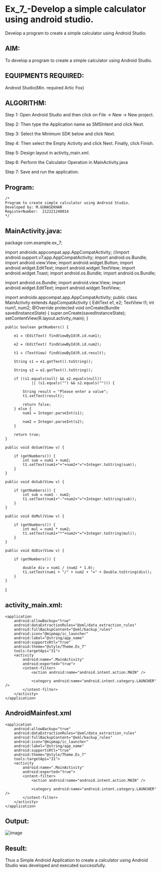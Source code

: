 # Ex_7_-Develop a simple calculator using android studio.
Develop a program to create a simple calculator using Android Studio.

## AIM:
To develop a program to create a simple calculator using Android Studio.

## EQUIPMENTS REQUIRED:

Android Studio(Min. required Artic Fox)


## ALGORITHM:
Step 1: Open Android Studio and then click on File -> New -> New project.

Step 2: Then type the Application name as SMSIntent and click Next.

Step 3: Select the Minimum SDK below and click Next.

Step 4: Then select the Empty Activity and click Next. Finally, click Finish.

Step 5: Design layout in activity_main.xml.

Step 6: Perform the Calculator Operation in MainActivity.java

Step 7: Save and run the application.


## Program:
 ```
/*
Program to create simple calculator using Android Studio.
Developed by: M.GUNASEKHAR
RegisterNumber:  212221240014
*/
```

## MainActivity.java:
package com.example.ex_7;

import androidx.appcompat.app.AppCompatActivity;
//import android.support.v7.app.AppCompatActivity;
import android.os.Bundle;
import android.view.View;
import android.widget.Button;
import android.widget.EditText;
import android.widget.TextView;
import android.widget.Toast;
import android.os.Bundle;
import android.os.Bundle;

import android.os.Bundle;
import android.view.View;
import android.widget.EditText;
import android.widget.TextView;

import androidx.appcompat.app.AppCompatActivity;
public class MainActivity extends AppCompatActivity {
    EditText e1, e2;
    TextView t1;
    int num1, num2;
    @Override
    protected void onCreate(Bundle savedInstanceState) {
        super.onCreate(savedInstanceState);
        setContentView(R.layout.activity_main);
    }

    public boolean getNumbers() {

        e1 = (EditText) findViewById(R.id.num1);

        e2 = (EditText) findViewById(R.id.num2);

        t1 = (TextView) findViewById(R.id.result);

        String s1 = e1.getText().toString();

        String s2 = e2.getText().toString();

        if ((s1.equals(null) && s2.equals(null))
                || (s1.equals("") && s2.equals(""))) {

            String result = "Please enter a value";
            t1.setText(result);

            return false;
        } else {
            num1 = Integer.parseInt(s1);

            num2 = Integer.parseInt(s2);
        }

        return true;
    }

    public void doSum(View v) {

        if (getNumbers()) {
            int sum = num1 + num2;
            t1.setText(num1+"+"+num2+"="+Integer.toString(sum));
        }
    }

    public void doSub(View v) {

        if (getNumbers()) {
            int sub = num1 - num2;
            t1.setText(num1+"-"+num2+"="+Integer.toString(sub));
        }
    }

    public void doMul(View v) {

        if (getNumbers()) {
            int mul = num1 * num2;
            t1.setText(num1+"*"+num2+"="+Integer.toString(mul));
        }
    }

    public void doDiv(View v) {

        if (getNumbers()) {

            double div = num1 / (num2 * 1.0);
            t1.setText(num1 + "/" + num2 + "=" + Double.toString(div));
        }
    }
}






## activity_main.xml:
<?xml version="1.0" encoding="utf-8"?>
<manifest xmlns:android="http://schemas.android.com/apk/res/android"
    xmlns:tools="http://schemas.android.com/tools">

    <application
        android:allowBackup="true"
        android:dataExtractionRules="@xml/data_extraction_rules"
        android:fullBackupContent="@xml/backup_rules"
        android:icon="@mipmap/ic_launcher"
        android:label="@string/app_name"
        android:supportsRtl="true"
        android:theme="@style/Theme.Ex_7"
        tools:targetApi="31">
        <activity
            android:name=".MainActivity"
            android:exported="true">
            <intent-filter>
                <action android:name="android.intent.action.MAIN" />

                <category android:name="android.intent.category.LAUNCHER" />
            </intent-filter>
        </activity>
    </application>

</manifest>


## AndroidMainfest.xml
<?xml version="1.0" encoding="utf-8"?>
<manifest xmlns:android="http://schemas.android.com/apk/res/android"
    xmlns:tools="http://schemas.android.com/tools">

    <application
        android:allowBackup="true"
        android:dataExtractionRules="@xml/data_extraction_rules"
        android:fullBackupContent="@xml/backup_rules"
        android:icon="@mipmap/ic_launcher"
        android:label="@string/app_name"
        android:supportsRtl="true"
        android:theme="@style/Theme.Ex_7"
        tools:targetApi="31">
        <activity
            android:name=".MainActivity"
            android:exported="true">
            <intent-filter>
                <action android:name="android.intent.action.MAIN" />

                <category android:name="android.intent.category.LAUNCHER" />
            </intent-filter>
        </activity>
    </application>

</manifest>

## Output:
![image](https://github.com/gunasekhar159/Ex_7_-Calculator/assets/95043391/e5ca16c6-e949-4e83-8a28-d83474ddd5ff)




## Result:
Thus a Simple Android Application to create a calculator using Android Studio was developed and executed successfully.
